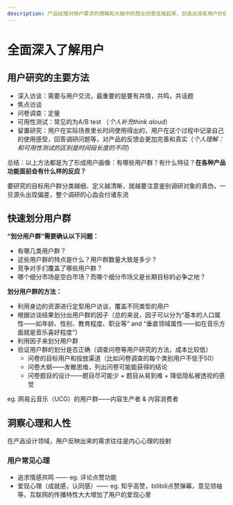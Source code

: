```yaml
---
description: 产品经理对用户需求的理解和大脑中的商业创意连接起来，创造出具有用户价值和商业价值的产品，因此了解用户是重中之重
---
```


# 全面深入了解用户

## 用户研究的主要方法

* 深入访谈：需要与用户交流，最重要的是要有共情，共鸣，共话题
* 焦点访谈
* 问卷调查：定量
* 可用性测试：常见的为A/B test （_个人补充think aloud_）
* 留置研究：用户在实际场景里长时间使用得出的，用户在这个过程中记录自己的使用感受，回答调研问题等，对产品的反馈会更加完善和真实（_个人理解：和可用性测试的区别是时间段长度的不同_）

总结：以上方法都是为了形成用户画像：有哪些用户群？有什么特征？**在各种产品功能面前会有什么样的反应？**

要研究的目标用户群分类越细、定义越清晰，就越要注意鉴别调研对象的真伪，一旦源头出现偏差，整个调研的心血会付诸东流



## 快速划分用户群

**“划分用户群“需要确认以下问题：**

* 有哪几类用户群？
* 这些用户群的特点是什么？用户群数量大致是多少？
* 竞争对手们覆盖了哪些用户群？
* 哪个细分市场是空白市场？而哪个细分市场又是长期目标的必争之地？

**划分用户群的方法：**

* 利用身边的资源进行定型用户访谈，覆盖不同类型的用户
* 根据访谈结果划分出用户群的因子（总的来说，因子可以分为“基本的人口属性——如年龄、性别、教育程度、职业等“ and “垂直领域属性——如在音乐方面就是音乐喜好程度“）
* 利用因子来划分用户群
* 验证用户群的划分是否正确（调查问卷等用户研究的方法，成本比较低）
  * 问卷的目标用户和投放渠道（比如问卷调查的每个类别用户不低于50）
  * 问卷大纲——发散思维，列出问卷可能能获得的结论
  * 问卷题目的设计——题目尽可能少 + 题目从易到难  + 降低隐私被透视的感觉

eg. 网易云音乐（UCG）的用户群——内容生产者 & 内容消费者

## 洞察心理和人性

在产品设计领域，用户反映出来的需求往往是内心心理的投射

### 用户常见心理

* 追求情感共鸣 —— eg. 评论点赞功能
* 爱现心理（成就感，认同感）—— eg. 知乎高赞，bilibili点赞弹幕，意见领袖等，互联网的传播特性大大增加了用户的爱现心里



